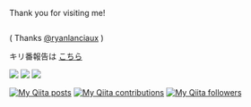 Thank you for visiting me!

<img src="https://alphabrend.sakura.ne.jp/counter/counter_image.svg" alt="">

( Thanks [@ryanlanciaux](https://github.com/ryanlanciaux/ryanlanciaux) )

キリ番報告は [こちら](https://github.com/dala00/dala00/issues/1)

![](https://img.shields.io/badge/Is%20person-NotSure-lightgrey)
![](https://img.shields.io/badge/Friend%20Count-NaN-orange)
![](https://img.shields.io/badge/Muscle-undefined-yellow)

[![My Qiita posts](https://qiita-badge.apiapi.app/s/dala00/posts.svg)](http://qiita.com/dala00)
[![My Qiita contributions](https://qiita-badge.apiapi.app/s/dala00/contributions.svg)](http://qiita.com/dala00)
[![My Qiita followers](https://qiita-badge.apiapi.app/s/dala00/followers.svg)](http://qiita.com/dala00)                
